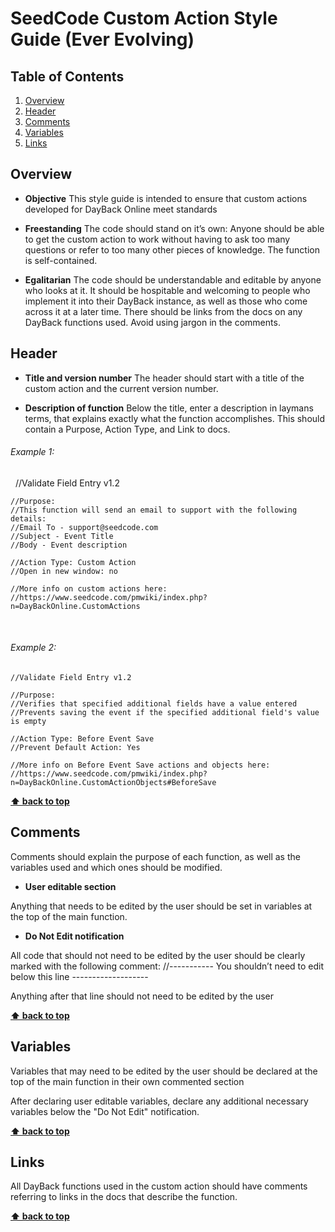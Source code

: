 # SeedCode Custom Action Style Guide (Ever Evolving)

## Table of Contents

  1. [Overview](#overview)
  1. [Header](#header)
  1. [Comments](#comments)
  1. [Variables](#variables)
  1. [Links](#links)

## Overview
  
  - **Objective**
  This style guide is intended to ensure that custom actions developed for DayBack Online meet standards
  
  - **Freestanding**
  The code should stand on it’s own: Anyone should be able to get the custom action to work without having to ask too many questions or refer to too many other pieces of knowledge.
  The function is self-contained.
  
  - **Egalitarian**
  The code should be understandable and editable by anyone who looks at it.
  It should be hospitable and welcoming to people who implement it into their DayBack instance, as well as those who come across it at a later time.
  There should be links from the docs on any DayBack functions used.
  Avoid using jargon in the comments.
  

## Header
  
  - **Title and version number**
  The header should start with a title of the custom action and the current version number.  
  
  - **Description of function**
  Below the title, enter a description in laymans terms, that explains exactly what the function accomplishes. This should contain a Purpose, Action Type, and Link to docs.
  
  
  ###### Example 1:
  
    //Validate Field Entry v1.2
  
    //Purpose:
    //This function will send an email to support with the following details:
    //Email To - support@seedcode.com
    //Subject - Event Title
    //Body - Event description
  
    //Action Type: Custom Action
    //Open in new window: no
  
    //More info on custom actions here:
    //https://www.seedcode.com/pmwiki/index.php?n=DayBackOnline.CustomActions
  
  
  ###### Example 2:

    //Validate Field Entry v1.2

    //Purpose:
    //Verifies that specified additional fields have a value entered
    //Prevents saving the event if the specified additional field's value is empty

    //Action Type: Before Event Save
    //Prevent Default Action: Yes

    //More info on Before Event Save actions and objects here:
    //https://www.seedcode.com/pmwiki/index.php?n=DayBackOnline.CustomActionObjects#BeforeSave

**[⬆ back to top](#table-of-contents)**

## Comments

  Comments should explain the purpose of each function, as well as the variables used and which ones should be modified.
  
  - **User editable section**
  
  Anything that needs to be edited by the user should be set in variables at the top of the main function.
  
  - **Do Not Edit notification**
  
  All code that should not need to be edited by the user should be clearly marked with the following comment:
  //----------- You shouldn’t need to edit below this line -------------------
  
  Anything after that line should not need to be edited by the user


**[⬆ back to top](#table-of-contents)**


## Variables

  Variables that may need to be edited by the user should be declared at the top of the main function in their own commented section
  
  After declaring user editable variables, declare any additional necessary variables below the "Do Not Edit" notification.
  

**[⬆ back to top](#table-of-contents)**


## Links

  All DayBack functions used in the custom action should have comments referring to links in the docs that describe the function.


**[⬆ back to top](#table-of-contents)**
